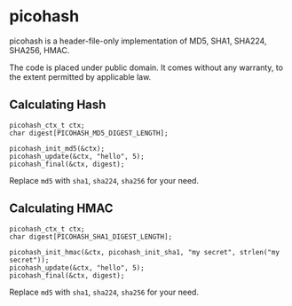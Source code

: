 picohash
===

picohash is a header-file-only implementation of MD5, SHA1, SHA224, SHA256, HMAC.

The code is placed under public domain.
It comes without any warranty, to the extent permitted by applicable law.

Calculating Hash
---

```
picohash_ctx_t ctx;
char digest[PICOHASH_MD5_DIGEST_LENGTH];

picohash_init_md5(&ctx);
picohash_update(&ctx, "hello", 5);
picohash_final(&ctx, digest);
```

Replace `md5` with `sha1`, `sha224`, `sha256` for your need.

Calculating HMAC
---

```
picohash_ctx_t ctx;
char digest[PICOHASH_SHA1_DIGEST_LENGTH];

picohash_init_hmac(&ctx, picohash_init_sha1, "my secret", strlen("my secret"));
picohash_update(&ctx, "hello", 5);
picohash_final(&ctx, digest);
```

Replace `md5` with `sha1`, `sha224`, `sha256` for your need.
